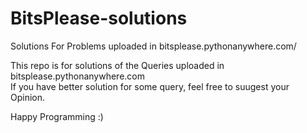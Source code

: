 # BitsPlease-solutions
Solutions For Problems uploaded in bitsplease.pythonanywhere.com/

This repo is for solutions of the Queries uploaded in bitsplease.pythonanywhere.com <br>
If you have better solution for some query, feel free to suugest your Opinion.

Happy Programming :)
